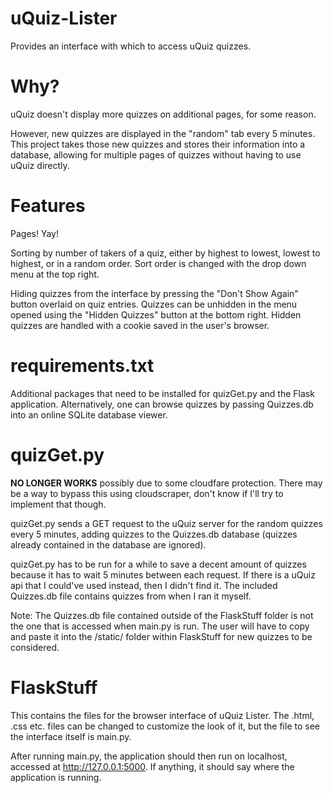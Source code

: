 # uQuiz-Lister
Provides an interface with which to access uQuiz quizzes.

# Why?
uQuiz doesn't display more quizzes on additional pages, for some reason.

However, new quizzes are displayed in the "random" tab every 5 minutes. This project takes those new quizzes and stores their information into a database, allowing for multiple pages of quizzes without having to use uQuiz directly.

# Features
Pages! Yay!

Sorting by number of takers of a quiz, either by highest to lowest, lowest to highest, or in a random order. Sort order is changed with the drop down menu at the top right.

Hiding quizzes from the interface by pressing the "Don't Show Again" button overlaid on quiz entries. Quizzes can be unhidden in the menu opened using the "Hidden Quizzes" button at the bottom right. Hidden quizzes are handled with a cookie saved in the user's browser.

# requirements.txt
Additional packages that need to be installed for quizGet.py and the Flask application. Alternatively, one can browse quizzes by passing Quizzes.db into an online SQLite database viewer.

# quizGet.py
**NO LONGER WORKS** possibly due to some cloudfare protection. There may be a way to bypass this using cloudscraper, don't know if I'll try to implement that though.

quizGet.py sends a GET request to the uQuiz server for the random quizzes every 5 minutes, adding quizzes to the Quizzes.db database (quizzes already contained in the database are ignored).

quizGet.py has to be run for a while to save a decent amount of quizzes because it has to wait 5 minutes between each request. If there is a uQuiz api that I could've used instead, then I didn't find it. The included Quizzes.db file contains quizzes from when I ran it myself.

Note: The Quizzes.db file contained outside of the FlaskStuff folder is not the one that is accessed when main.py is run. The user will have to copy and paste it into the /static/ folder within FlaskStuff for new quizzes to be considered.

# FlaskStuff

This contains the files for the browser interface of uQuiz Lister. The .html, .css etc. files can be changed to customize the look of it, but the file to see the interface itself is main.py.

After running main.py, the application should then run on localhost, accessed at http://127.0.0.1:5000. If anything, it should say where the application is running.
